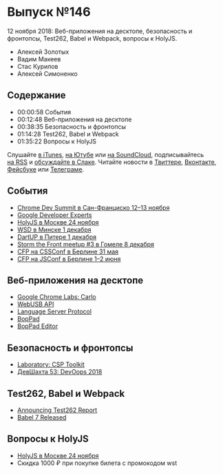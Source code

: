 # Выпуск №146

12 ноября 2018: Веб-приложения на десктопе, безопасность и фронтопсы, Test262, Babel и Webpack, вопросы к HolyJS.

- Алексей Золотых
- Вадим Макеев
- Стас Курилов
- Алексей Симоненко

## Содержание

- 00:00:58 События
- 00:12:48 Веб-приложения на десктопе
- 00:38:35 Безопасность и фронтопсы
- 01:14:28 Test262, Babel и Webpack
- 01:35:22 Вопросы к HolyJS

Слушайте [в iTunes](https://itunes.apple.com/podcast/id1080500016), [на Ютубе](https://www.youtube.com/playlist?list=PLMBnwIwFEFHcwuevhsNXkFTcadeX5R1Go) или [на SoundCloud](https://soundcloud.com/web-standards), подписывайтесь [на RSS](https://web-standards.ru/podcast/feed/) и [обсуждайте в Слаке](http://slack.web-standards.ru/). Читайте новости в [Твиттере](https://twitter.com/webstandards_ru), [Вконтакте](https://vk.com/webstandards_ru), [Фейсбуке](https://www.facebook.com/webstandardsru) или [Телеграме](https://t.me/webstandards_ru).

## События

- [Chrome Dev Summit в Сан-Франциско 12–13 ноября](https://developer.chrome.com/devsummit/)
- [Google Developer Experts](https://developers.google.com/experts/all/technology/web-technologies)
- [HolyJS в Москве 24 ноября](https://holyjs-moscow.ru/)
- [WSD в Минске 1 декабря](https://wsd.events/2018/12/01/)
- [DartUP в Питере 1 декабря](https://dartup.ru/)
- [Storm the Front meetup #3 в Гомеле 8 декабря](https://vk.com/storm_the_front)
- [CFP на CSSConf в Берлине 31 мая](https://2019.cssconf.eu/call-for-speakers/)
- [CFP на JSConf в Берлине 1–2 июня](https://2019.jsconf.eu/call-for-speakers/)

## Веб-приложения на десктопе

- [Google Chrome Labs: Carlo](https://github.com/GoogleChromeLabs/carlo)
- [WebUSB API](https://wicg.github.io/webusb/)
- [Language Server Protocol](https://microsoft.github.io/language-server-protocol/)
- [BopPad](https://www.keithmcmillen.com/products/boppad/)
- [BopPad Editor](https://files.keithmcmillen.com/products/boppad/editor/)

## Безопасность и фронтопсы

- [Laboratory: CSP Toolkit](https://addons.mozilla.org/en-US/firefox/addon/laboratory-by-mozilla/)
- [ДевШахта 53: DevOops 2018](https://soundcloud.com/devschacht/devschacht-53)

## Test262, Babel и Webpack

- [Announcing Test262 Report](https://bocoup.com/blog/announcing-test262-report)
- [Babel 7 Released](https://babeljs.io/blog/2018/08/27/7.0.0)

## Вопросы к HolyJS

- [HolyJS в Москве 24 ноября](https://holyjs-moscow.ru/)
- Скидка 1000 ₽ при покупке билета с промокодом wst
